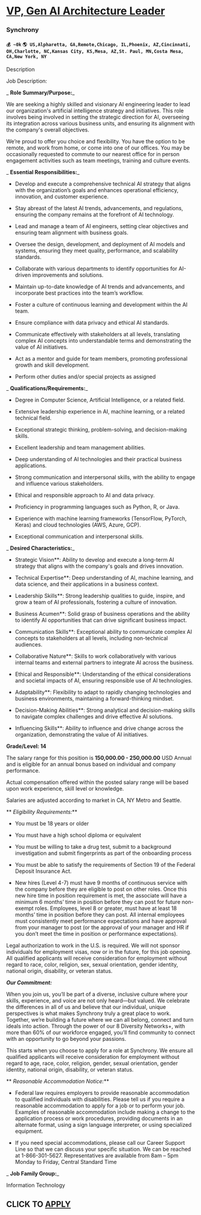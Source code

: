 # [VP, Gen AI Architecture Leader](https://www.remotewlb.com/apply/vp-gen-ai-architecture-leader)  
### Synchrony  
#### `💰 ~0k` `🌎 US,Alpharetta, GA,Remote,Chicago, IL,Phoenix, AZ,Cincinnati, OH,Charlotte, NC,Kansas City, KS,Mesa, AZ,St. Paul, MN,Costa Mesa, CA,New York, NY`  

Description

Job Description:

 _ **Role Summary/Purpose:**_

We are seeking a highly skilled and visionary AI engineering leader to lead our organization's artificial intelligence strategy and initiatives. This role involves being involved in setting the strategic direction for AI, overseeing its integration across various business units, and ensuring its alignment with the company's overall objectives.

We’re proud to offer you choice and flexibility. You have the option to be remote, and work from home, or come into one of our offices. You may be occasionally requested to commute to our nearest office for in person engagement activities such as team meetings, training and culture events.

 _ **Essential Responsibilities:**_

  * Develop and execute a comprehensive technical AI strategy that aligns with the organization’s goals and enhances operational efficiency, innovation, and customer experience.

  * Stay abreast of the latest AI trends, advancements, and regulations, ensuring the company remains at the forefront of AI technology.

  * Lead and manage a team of AI engineers, setting clear objectives and ensuring team alignment with business goals.

  * Oversee the design, development, and deployment of AI models and systems, ensuring they meet quality, performance, and scalability standards.

  * Collaborate with various departments to identify opportunities for AI-driven improvements and solutions.

  * Maintain up-to-date knowledge of AI trends and advancements, and incorporate best practices into the team’s workflow.

  * Foster a culture of continuous learning and development within the AI team.

  * Ensure compliance with data privacy and ethical AI standards.

  * Communicate effectively with stakeholders at all levels, translating complex AI concepts into understandable terms and demonstrating the value of AI initiatives.

  * Act as a mentor and guide for team members, promoting professional growth and skill development.

  * Perform other duties and/or special projects as assigned

 _ **Qualifications/Requirements:**_

  * Degree in Computer Science, Artificial Intelligence, or a related field.

  * Extensive leadership experience in AI, machine learning, or a related technical field.

  * Exceptional strategic thinking, problem-solving, and decision-making skills.

  * Excellent leadership and team management abilities.

  * Deep understanding of AI technologies and their practical business applications.

  * Strong communication and interpersonal skills, with the ability to engage and influence various stakeholders.

  * Ethical and responsible approach to AI and data privacy.

  * Proficiency in programming languages such as Python, R, or Java.

  * Experience with machine learning frameworks (TensorFlow, PyTorch, Keras) and cloud technologies (AWS, Azure, GCP).

  * Exceptional communication and interpersonal skills.

 _ **Desired Characteristics:**_

  * Strategic Vision**: Ability to develop and execute a long-term AI strategy that aligns with the company's goals and drives innovation.

  * Technical Expertise**: Deep understanding of AI, machine learning, and data science, and their applications in a business context.

  * Leadership Skills**: Strong leadership qualities to guide, inspire, and grow a team of AI professionals, fostering a culture of innovation.

  * Business Acumen**: Solid grasp of business operations and the ability to identify AI opportunities that can drive significant business impact.

  * Communication Skills**: Exceptional ability to communicate complex AI concepts to stakeholders at all levels, including non-technical audiences.

  * Collaborative Nature**: Skills to work collaboratively with various internal teams and external partners to integrate AI across the business.

  * Ethical and Responsible**: Understanding of the ethical considerations and societal impacts of AI, ensuring responsible use of AI technologies.

  * Adaptability**: Flexibility to adapt to rapidly changing technologies and business environments, maintaining a forward-thinking mindset.

  * Decision-Making Abilities**: Strong analytical and decision-making skills to navigate complex challenges and drive effective AI solutions.

  * Influencing Skills**: Ability to influence and drive change across the organization, demonstrating the value of AI initiatives.

 **Grade/Level: 14**

The salary range for this position is **150,000.00 - 250,000.00** USD Annual and is eligible for an annual bonus based on individual and company performance.

Actual compensation offered within the posted salary range will be based upon work experience, skill level or knowledge.

Salaries are adjusted according to market in CA, NY Metro and Seattle.

 ** _Eligibility Requirements:_**

  * You must be 18 years or older

  * You must have a high school diploma or equivalent

  * You must be willing to take a drug test, submit to a background investigation and submit fingerprints as part of the onboarding process

  * You must be able to satisfy the requirements of Section 19 of the Federal Deposit Insurance Act.

  * New hires (Level 4-7) must have 9 months of continuous service with the company before they are eligible to post on other roles. Once this new hire time in position requirement is met, the associate will have a minimum 6 months’ time in position before they can post for future non-exempt roles. Employees, level 8 or greater, must have at least 18 months’ time in position before they can post. All internal employees must consistently meet performance expectations and have approval from your manager to post (or the approval of your manager and HR if you don’t meet the time in position or performance expectations).

Legal authorization to work in the U.S. is required. We will not sponsor individuals for employment visas, now or in the future, for this job opening. All qualified applicants will receive consideration for employment without regard to race, color, religion, sex, sexual orientation, gender identity, national origin, disability, or veteran status.

**_Our Commitment:_**

When you join us, you’ll be part of a diverse, inclusive culture where your skills, experience, and voice are not only heard—but valued. We celebrate the differences in all of us and believe that our individual, unique perspectives is what makes Synchrony truly a great place to work. Together, we’re building a future where we can all belong, connect and turn ideals into action. Through the power of our 8 Diversity Networks+, with more than 60% of our workforce engaged, you’ll find community to connect with an opportunity to go beyond your passions.

This starts when you choose to apply for a role at Synchrony. We ensure all qualified applicants will receive consideration for employment without regard to age, race, color, religion, gender, sexual orientation, gender identity, national origin, disability, or veteran status.

 ** _Reasonable Accommodation Notice:_**

  * Federal law requires employers to provide reasonable accommodation to qualified individuals with disabilities. Please tell us if you require a reasonable accommodation to apply for a job or to perform your job. Examples of reasonable accommodation include making a change to the application process or work procedures, providing documents in an alternate format, using a sign language interpreter, or using specialized equipment.

  * If you need special accommodations, please call our Career Support Line so that we can discuss your specific situation. We can be reached at 1-866-301-5627.  Representatives are available from 8am – 5pm Monday to Friday, Central Standard Time

 _ **Job Family Group:**_

Information Technology

  
## CLICK TO [APPLY](https://www.remotewlb.com/apply/vp-gen-ai-architecture-leader)


